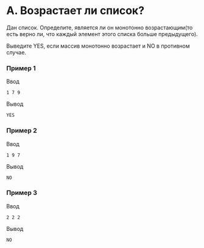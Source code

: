 # A. Возрастает ли список?

Дан список. Определите, является ли он монотонно возрастающим(то есть верно ли, что каждый элемент этого списка больше
предыдущего).

Выведите YES, если массив монотонно возрастает и NO в противном случае.

### Пример 1

Ввод

```
1 7 9
```

Вывод

```
YES
```

### Пример 2

Ввод

```
1 9 7
```

Вывод

```
NO
```

### Пример 3

Ввод

```
2 2 2
```

Вывод

```
NO
```
